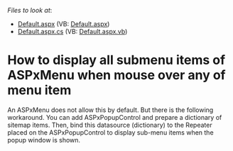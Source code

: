 <!-- default file list -->
*Files to look at*:

* [Default.aspx](./CS/WebSite/Default.aspx) (VB: [Default.aspx](./VB/WebSite/Default.aspx))
* [Default.aspx.cs](./CS/WebSite/Default.aspx.cs) (VB: [Default.aspx.vb](./VB/WebSite/Default.aspx.vb))
<!-- default file list end -->
# How to display all submenu items of ASPxMenu when mouse over any of menu item


<p>An ASPxMenu does not allow this by default. But there is the following workaround. You can add ASPxPopupControl and prepare a dictionary of sitemap items. Then, bind this datasource (dictionary) to the Repeater placed on the ASPxPopupControl to display sub-menu items when the popup window is shown.</p>

<br/>



